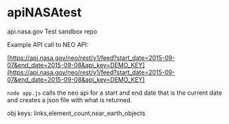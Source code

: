 # apiNASAtest

api.nasa.gov Test sandbox repo

Example API call to NEO API:

[https://api.nasa.gov/neo/rest/v1/feed?start_date=2015-09-07&end_date=2015-09-08&api_key=DEMO_KEY](https://api.nasa.gov/neo/rest/v1/feed?start_date=2015-09-07&end_date=2015-09-08&api_key=DEMO_KEY)

`node app.js` calls the neo api for a start and end date that is the current date and creates a json file with what is returned.

obj keys: links,element_count,near_earth_objects
